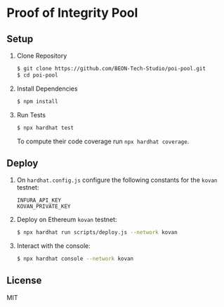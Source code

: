 # Proof of Integrity Pool

## Setup

1. Clone Repository

   ```sh
   $ git clone https://github.com/BEON-Tech-Studio/poi-pool.git
   $ cd poi-pool
   ```

2. Install Dependencies

   ```sh
   $ npm install
   ```

3. Run Tests

   ```sh
   $ npx hardhat test
   ```

   To compute their code coverage run `npx hardhat coverage`.

## Deploy

1. On `hardhat.config.js` configure the following constants for the `kovan` testnet:

   ```
   INFURA_API_KEY
   KOVAN_PRIVATE_KEY
   ```

2. Deploy on Ethereum `kovan` testnet:

   ```sh
   $ npx hardhat run scripts/deploy.js --network kovan
   ```

3. Interact with the console:

   ```sh
   $ npx hardhat console --network kovan
   ```

## License

MIT

